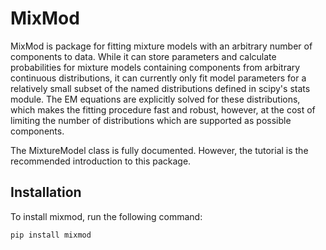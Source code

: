 # MixMod
MixMod is package for fitting mixture models with an arbitrary number of components to data. While it can store parameters and calculate probabilities for mixture models containing components from arbitrary continuous distributions, it can currently only fit model parameters for a relatively small subset of the named distributions defined in scipy's stats module. The EM equations are explicitly solved for these distributions, which makes the fitting procedure fast and robust, however, at the cost of limiting the number of distributions which are supported as possible components.

The MixtureModel class is fully documented. However, the tutorial is the recommended introduction to this package.

## Installation
To install mixmod, run the following command:
```
pip install mixmod
```
